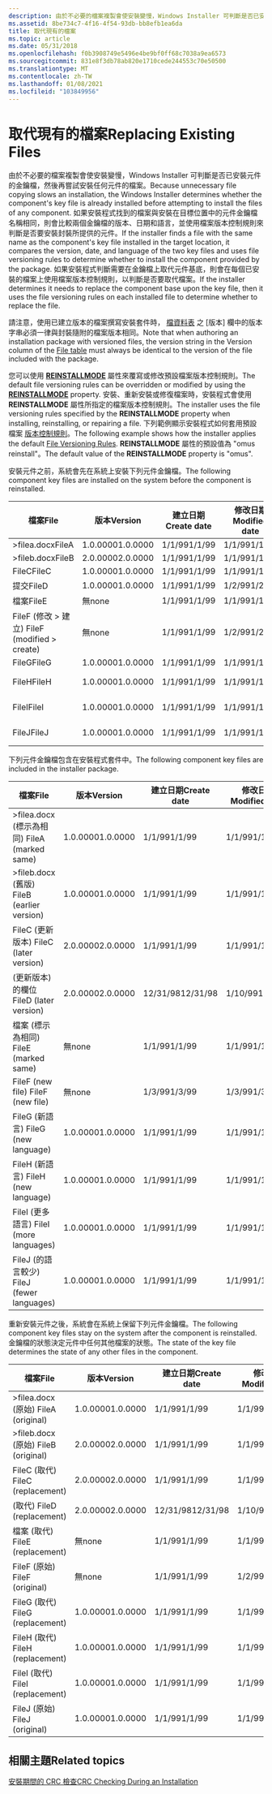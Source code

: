 ```yaml
---
description: 由於不必要的檔案複製會使安裝變慢，Windows Installer 可判斷是否已安裝元件的金鑰檔，然後再嘗試安裝任何元件的檔案。
ms.assetid: 8be734c7-4f16-4f54-93db-bb8efb1ea6da
title: 取代現有的檔案
ms.topic: article
ms.date: 05/31/2018
ms.openlocfilehash: f0b3908749e5496e4be9bf0ff68c7038a9ea6573
ms.sourcegitcommit: 831e8f3db78ab820e1710cede244553c70e50500
ms.translationtype: MT
ms.contentlocale: zh-TW
ms.lasthandoff: 01/08/2021
ms.locfileid: "103849956"
---
```

# <a name="replacing-existing-files"></a><span data-ttu-id="049d1-103">取代現有的檔案</span><span class="sxs-lookup"><span data-stu-id="049d1-103">Replacing Existing Files</span></span>

<span data-ttu-id="049d1-104">由於不必要的檔案複製會使安裝變慢，Windows Installer 可判斷是否已安裝元件的金鑰檔，然後再嘗試安裝任何元件的檔案。</span><span class="sxs-lookup"><span data-stu-id="049d1-104">Because unnecessary file copying slows an installation, the Windows Installer determines whether the component's key file is already installed before attempting to install the files of any component.</span></span> <span data-ttu-id="049d1-105">如果安裝程式找到的檔案與安裝在目標位置中的元件金鑰檔名稱相同，則會比較兩個金鑰檔的版本、日期和語言，並使用檔案版本控制規則來判斷是否要安裝封裝所提供的元件。</span><span class="sxs-lookup"><span data-stu-id="049d1-105">If the installer finds a file with the same name as the component's key file installed in the target location, it compares the version, date, and language of the two key files and uses file versioning rules to determine whether to install the component provided by the package.</span></span> <span data-ttu-id="049d1-106">如果安裝程式判斷需要在金鑰檔上取代元件基底，則會在每個已安裝的檔案上使用檔案版本控制規則，以判斷是否要取代檔案。</span><span class="sxs-lookup"><span data-stu-id="049d1-106">If the installer determines it needs to replace the component base upon the key file, then it uses the file versioning rules on each installed file to determine whether to replace the file.</span></span>

<span data-ttu-id="049d1-107">請注意，使用已建立版本的檔案撰寫安裝套件時， [檔資料表](file-table.md) 之 [版本] 欄中的版本字串必須一律與封裝隨附的檔案版本相同。</span><span class="sxs-lookup"><span data-stu-id="049d1-107">Note that when authoring an installation package with versioned files, the version string in the Version column of the [File table](file-table.md) must always be identical to the version of the file included with the package.</span></span>

<span data-ttu-id="049d1-108">您可以使用 [**REINSTALLMODE**](reinstallmode.md) 屬性來覆寫或修改預設檔案版本控制規則。</span><span class="sxs-lookup"><span data-stu-id="049d1-108">The default file versioning rules can be overridden or modified by using the [**REINSTALLMODE**](reinstallmode.md) property.</span></span> <span data-ttu-id="049d1-109">安裝、重新安裝或修復檔案時，安裝程式會使用 **REINSTALLMODE** 屬性所指定的檔案版本控制規則。</span><span class="sxs-lookup"><span data-stu-id="049d1-109">The installer uses the file versioning rules specified by the **REINSTALLMODE** property when installing, reinstalling, or repairing a file.</span></span> <span data-ttu-id="049d1-110">下列範例顯示安裝程式如何套用預設檔案 [版本控制規則](file-versioning-rules.md)。</span><span class="sxs-lookup"><span data-stu-id="049d1-110">The following example shows how the installer applies the default [File Versioning Rules](file-versioning-rules.md).</span></span> <span data-ttu-id="049d1-111">**REINSTALLMODE** 屬性的預設值為 "omus reinstall"。</span><span class="sxs-lookup"><span data-stu-id="049d1-111">The default value of the **REINSTALLMODE** property is "omus".</span></span>

<span data-ttu-id="049d1-112">安裝元件之前，系統會先在系統上安裝下列元件金鑰檔。</span><span class="sxs-lookup"><span data-stu-id="049d1-112">The following component key files are installed on the system before the component is reinstalled.</span></span>



| <span data-ttu-id="049d1-113">檔案</span><span class="sxs-lookup"><span data-stu-id="049d1-113">File</span></span>                                    | <span data-ttu-id="049d1-114">版本</span><span class="sxs-lookup"><span data-stu-id="049d1-114">Version</span></span>  | <span data-ttu-id="049d1-115">建立日期</span><span class="sxs-lookup"><span data-stu-id="049d1-115">Create date</span></span> | <span data-ttu-id="049d1-116">修改日期</span><span class="sxs-lookup"><span data-stu-id="049d1-116">Modified date</span></span> | <span data-ttu-id="049d1-117">語言</span><span class="sxs-lookup"><span data-stu-id="049d1-117">Language</span></span>    |
|-----------------------------------------|----------|-------------|---------------|-------------|
| <span data-ttu-id="049d1-118">>filea.docx</span><span class="sxs-lookup"><span data-stu-id="049d1-118">FileA</span></span>                                   | <span data-ttu-id="049d1-119">1.0.0000</span><span class="sxs-lookup"><span data-stu-id="049d1-119">1.0.0000</span></span> | <span data-ttu-id="049d1-120">1/1/99</span><span class="sxs-lookup"><span data-stu-id="049d1-120">1/1/99</span></span>      | <span data-ttu-id="049d1-121">1/1/99</span><span class="sxs-lookup"><span data-stu-id="049d1-121">1/1/99</span></span>        | <span data-ttu-id="049d1-122">ENG</span><span class="sxs-lookup"><span data-stu-id="049d1-122">ENG</span></span>         |
| <span data-ttu-id="049d1-123">>fileb.docx</span><span class="sxs-lookup"><span data-stu-id="049d1-123">FileB</span></span>                                   | <span data-ttu-id="049d1-124">2.0.0000</span><span class="sxs-lookup"><span data-stu-id="049d1-124">2.0.0000</span></span> | <span data-ttu-id="049d1-125">1/1/99</span><span class="sxs-lookup"><span data-stu-id="049d1-125">1/1/99</span></span>      | <span data-ttu-id="049d1-126">1/1/99</span><span class="sxs-lookup"><span data-stu-id="049d1-126">1/1/99</span></span>        | <span data-ttu-id="049d1-127">ENG</span><span class="sxs-lookup"><span data-stu-id="049d1-127">ENG</span></span>         |
| <span data-ttu-id="049d1-128">FileC</span><span class="sxs-lookup"><span data-stu-id="049d1-128">FileC</span></span>                                   | <span data-ttu-id="049d1-129">1.0.0000</span><span class="sxs-lookup"><span data-stu-id="049d1-129">1.0.0000</span></span> | <span data-ttu-id="049d1-130">1/1/99</span><span class="sxs-lookup"><span data-stu-id="049d1-130">1/1/99</span></span>      | <span data-ttu-id="049d1-131">1/1/99</span><span class="sxs-lookup"><span data-stu-id="049d1-131">1/1/99</span></span>        | <span data-ttu-id="049d1-132">ENG</span><span class="sxs-lookup"><span data-stu-id="049d1-132">ENG</span></span>         |
| <span data-ttu-id="049d1-133">提交</span><span class="sxs-lookup"><span data-stu-id="049d1-133">FileD</span></span>                                   | <span data-ttu-id="049d1-134">1.0.0000</span><span class="sxs-lookup"><span data-stu-id="049d1-134">1.0.0000</span></span> | <span data-ttu-id="049d1-135">1/1/99</span><span class="sxs-lookup"><span data-stu-id="049d1-135">1/1/99</span></span>      | <span data-ttu-id="049d1-136">1/2/99</span><span class="sxs-lookup"><span data-stu-id="049d1-136">1/2/99</span></span>        | <span data-ttu-id="049d1-137">ENG</span><span class="sxs-lookup"><span data-stu-id="049d1-137">ENG</span></span>         |
| <span data-ttu-id="049d1-138">檔案</span><span class="sxs-lookup"><span data-stu-id="049d1-138">FileE</span></span>                                   | <span data-ttu-id="049d1-139">無</span><span class="sxs-lookup"><span data-stu-id="049d1-139">none</span></span>     | <span data-ttu-id="049d1-140">1/1/99</span><span class="sxs-lookup"><span data-stu-id="049d1-140">1/1/99</span></span>      | <span data-ttu-id="049d1-141">1/1/99</span><span class="sxs-lookup"><span data-stu-id="049d1-141">1/1/99</span></span>        | <span data-ttu-id="049d1-142">無</span><span class="sxs-lookup"><span data-stu-id="049d1-142">none</span></span>        |
| <span data-ttu-id="049d1-143">FileF (修改 > 建立) </span><span class="sxs-lookup"><span data-stu-id="049d1-143">FileF (modified > create)</span></span><br/> | <span data-ttu-id="049d1-144">無</span><span class="sxs-lookup"><span data-stu-id="049d1-144">none</span></span>     | <span data-ttu-id="049d1-145">1/1/99</span><span class="sxs-lookup"><span data-stu-id="049d1-145">1/1/99</span></span>      | <span data-ttu-id="049d1-146">1/2/99</span><span class="sxs-lookup"><span data-stu-id="049d1-146">1/2/99</span></span>        | <span data-ttu-id="049d1-147">無</span><span class="sxs-lookup"><span data-stu-id="049d1-147">none</span></span>        |
| <span data-ttu-id="049d1-148">FileG</span><span class="sxs-lookup"><span data-stu-id="049d1-148">FileG</span></span>                                   | <span data-ttu-id="049d1-149">1.0.0000</span><span class="sxs-lookup"><span data-stu-id="049d1-149">1.0.0000</span></span> | <span data-ttu-id="049d1-150">1/1/99</span><span class="sxs-lookup"><span data-stu-id="049d1-150">1/1/99</span></span>      | <span data-ttu-id="049d1-151">1/1/99</span><span class="sxs-lookup"><span data-stu-id="049d1-151">1/1/99</span></span>        | <span data-ttu-id="049d1-152">ENG</span><span class="sxs-lookup"><span data-stu-id="049d1-152">ENG</span></span>         |
| <span data-ttu-id="049d1-153">FileH</span><span class="sxs-lookup"><span data-stu-id="049d1-153">FileH</span></span>                                   | <span data-ttu-id="049d1-154">1.0.0000</span><span class="sxs-lookup"><span data-stu-id="049d1-154">1.0.0000</span></span> | <span data-ttu-id="049d1-155">1/1/99</span><span class="sxs-lookup"><span data-stu-id="049d1-155">1/1/99</span></span>      | <span data-ttu-id="049d1-156">1/1/99</span><span class="sxs-lookup"><span data-stu-id="049d1-156">1/1/99</span></span>        | <span data-ttu-id="049d1-157">ENG、FRN、SPN</span><span class="sxs-lookup"><span data-stu-id="049d1-157">ENG,FRN,SPN</span></span> |
| <span data-ttu-id="049d1-158">FileI</span><span class="sxs-lookup"><span data-stu-id="049d1-158">FileI</span></span>                                   | <span data-ttu-id="049d1-159">1.0.0000</span><span class="sxs-lookup"><span data-stu-id="049d1-159">1.0.0000</span></span> | <span data-ttu-id="049d1-160">1/1/99</span><span class="sxs-lookup"><span data-stu-id="049d1-160">1/1/99</span></span>      | <span data-ttu-id="049d1-161">1/1/99</span><span class="sxs-lookup"><span data-stu-id="049d1-161">1/1/99</span></span>        | <span data-ttu-id="049d1-162">ENG、FRN</span><span class="sxs-lookup"><span data-stu-id="049d1-162">ENG,FRN</span></span>     |
| <span data-ttu-id="049d1-163">FileJ</span><span class="sxs-lookup"><span data-stu-id="049d1-163">FileJ</span></span>                                   | <span data-ttu-id="049d1-164">1.0.0000</span><span class="sxs-lookup"><span data-stu-id="049d1-164">1.0.0000</span></span> | <span data-ttu-id="049d1-165">1/1/99</span><span class="sxs-lookup"><span data-stu-id="049d1-165">1/1/99</span></span>      | <span data-ttu-id="049d1-166">1/1/99</span><span class="sxs-lookup"><span data-stu-id="049d1-166">1/1/99</span></span>        | <span data-ttu-id="049d1-167">ENG、GER、ITN</span><span class="sxs-lookup"><span data-stu-id="049d1-167">ENG,GER,ITN</span></span> |



 

<span data-ttu-id="049d1-168">下列元件金鑰檔包含在安裝程式套件中。</span><span class="sxs-lookup"><span data-stu-id="049d1-168">The following component key files are included in the installer package.</span></span>



| <span data-ttu-id="049d1-169">檔案</span><span class="sxs-lookup"><span data-stu-id="049d1-169">File</span></span>                               | <span data-ttu-id="049d1-170">版本</span><span class="sxs-lookup"><span data-stu-id="049d1-170">Version</span></span>  | <span data-ttu-id="049d1-171">建立日期</span><span class="sxs-lookup"><span data-stu-id="049d1-171">Create date</span></span> | <span data-ttu-id="049d1-172">修改日期</span><span class="sxs-lookup"><span data-stu-id="049d1-172">Modified date</span></span> | <span data-ttu-id="049d1-173">語言</span><span class="sxs-lookup"><span data-stu-id="049d1-173">Language</span></span>    |
|------------------------------------|----------|-------------|---------------|-------------|
| <span data-ttu-id="049d1-174">>filea.docx (標示為相同) </span><span class="sxs-lookup"><span data-stu-id="049d1-174">FileA (marked same)</span></span><br/>     | <span data-ttu-id="049d1-175">1.0.0000</span><span class="sxs-lookup"><span data-stu-id="049d1-175">1.0.0000</span></span> | <span data-ttu-id="049d1-176">1/1/99</span><span class="sxs-lookup"><span data-stu-id="049d1-176">1/1/99</span></span>      | <span data-ttu-id="049d1-177">1/1/99</span><span class="sxs-lookup"><span data-stu-id="049d1-177">1/1/99</span></span>        | <span data-ttu-id="049d1-178">ENG</span><span class="sxs-lookup"><span data-stu-id="049d1-178">ENG</span></span>         |
| <span data-ttu-id="049d1-179">>fileb.docx (舊版) </span><span class="sxs-lookup"><span data-stu-id="049d1-179">FileB (earlier version)</span></span><br/> | <span data-ttu-id="049d1-180">1.0.0000</span><span class="sxs-lookup"><span data-stu-id="049d1-180">1.0.0000</span></span> | <span data-ttu-id="049d1-181">1/1/99</span><span class="sxs-lookup"><span data-stu-id="049d1-181">1/1/99</span></span>      | <span data-ttu-id="049d1-182">1/1/99</span><span class="sxs-lookup"><span data-stu-id="049d1-182">1/1/99</span></span>        | <span data-ttu-id="049d1-183">ENG</span><span class="sxs-lookup"><span data-stu-id="049d1-183">ENG</span></span>         |
| <span data-ttu-id="049d1-184">FileC (更新版本) </span><span class="sxs-lookup"><span data-stu-id="049d1-184">FileC (later version)</span></span><br/>   | <span data-ttu-id="049d1-185">2.0.0000</span><span class="sxs-lookup"><span data-stu-id="049d1-185">2.0.0000</span></span> | <span data-ttu-id="049d1-186">1/1/99</span><span class="sxs-lookup"><span data-stu-id="049d1-186">1/1/99</span></span>      | <span data-ttu-id="049d1-187">1/1/99</span><span class="sxs-lookup"><span data-stu-id="049d1-187">1/1/99</span></span>        | <span data-ttu-id="049d1-188">ENG</span><span class="sxs-lookup"><span data-stu-id="049d1-188">ENG</span></span>         |
| <span data-ttu-id="049d1-189"> (更新版本) 的欄位</span><span class="sxs-lookup"><span data-stu-id="049d1-189">FileD (later version)</span></span><br/>   | <span data-ttu-id="049d1-190">2.0.0000</span><span class="sxs-lookup"><span data-stu-id="049d1-190">2.0.0000</span></span> | <span data-ttu-id="049d1-191">12/31/98</span><span class="sxs-lookup"><span data-stu-id="049d1-191">12/31/98</span></span>    | <span data-ttu-id="049d1-192">1/10/99</span><span class="sxs-lookup"><span data-stu-id="049d1-192">1/10/99</span></span>       | <span data-ttu-id="049d1-193">FRN</span><span class="sxs-lookup"><span data-stu-id="049d1-193">FRN</span></span>         |
| <span data-ttu-id="049d1-194">檔案 (標示為相同) </span><span class="sxs-lookup"><span data-stu-id="049d1-194">FileE (marked same)</span></span><br/>     | <span data-ttu-id="049d1-195">無</span><span class="sxs-lookup"><span data-stu-id="049d1-195">none</span></span>     | <span data-ttu-id="049d1-196">1/1/99</span><span class="sxs-lookup"><span data-stu-id="049d1-196">1/1/99</span></span>      | <span data-ttu-id="049d1-197">1/1/99</span><span class="sxs-lookup"><span data-stu-id="049d1-197">1/1/99</span></span>        | <span data-ttu-id="049d1-198">無</span><span class="sxs-lookup"><span data-stu-id="049d1-198">none</span></span>        |
| <span data-ttu-id="049d1-199">FileF (new file) </span><span class="sxs-lookup"><span data-stu-id="049d1-199">FileF (new file)</span></span><br/>        | <span data-ttu-id="049d1-200">無</span><span class="sxs-lookup"><span data-stu-id="049d1-200">none</span></span>     | <span data-ttu-id="049d1-201">1/3/99</span><span class="sxs-lookup"><span data-stu-id="049d1-201">1/3/99</span></span>      | <span data-ttu-id="049d1-202">1/3/99</span><span class="sxs-lookup"><span data-stu-id="049d1-202">1/3/99</span></span>        | <span data-ttu-id="049d1-203">無</span><span class="sxs-lookup"><span data-stu-id="049d1-203">none</span></span>        |
| <span data-ttu-id="049d1-204">FileG (新語言) </span><span class="sxs-lookup"><span data-stu-id="049d1-204">FileG (new language)</span></span><br/>    | <span data-ttu-id="049d1-205">1.0.0000</span><span class="sxs-lookup"><span data-stu-id="049d1-205">1.0.0000</span></span> | <span data-ttu-id="049d1-206">1/1/99</span><span class="sxs-lookup"><span data-stu-id="049d1-206">1/1/99</span></span>      | <span data-ttu-id="049d1-207">1/1/99</span><span class="sxs-lookup"><span data-stu-id="049d1-207">1/1/99</span></span>        | <span data-ttu-id="049d1-208">FRN</span><span class="sxs-lookup"><span data-stu-id="049d1-208">FRN</span></span>         |
| <span data-ttu-id="049d1-209">FileH (新語言) </span><span class="sxs-lookup"><span data-stu-id="049d1-209">FileH (new language)</span></span><br/>    | <span data-ttu-id="049d1-210">1.0.0000</span><span class="sxs-lookup"><span data-stu-id="049d1-210">1.0.0000</span></span> | <span data-ttu-id="049d1-211">1/1/99</span><span class="sxs-lookup"><span data-stu-id="049d1-211">1/1/99</span></span>      | <span data-ttu-id="049d1-212">1/1/99</span><span class="sxs-lookup"><span data-stu-id="049d1-212">1/1/99</span></span>        | <span data-ttu-id="049d1-213">ITN，ENG，GER</span><span class="sxs-lookup"><span data-stu-id="049d1-213">ITN,ENG,GER</span></span> |
| <span data-ttu-id="049d1-214">FileI (更多語言) </span><span class="sxs-lookup"><span data-stu-id="049d1-214">FileI (more languages)</span></span><br/>  | <span data-ttu-id="049d1-215">1.0.0000</span><span class="sxs-lookup"><span data-stu-id="049d1-215">1.0.0000</span></span> | <span data-ttu-id="049d1-216">1/1/99</span><span class="sxs-lookup"><span data-stu-id="049d1-216">1/1/99</span></span>      | <span data-ttu-id="049d1-217">1/1/99</span><span class="sxs-lookup"><span data-stu-id="049d1-217">1/1/99</span></span>        | <span data-ttu-id="049d1-218">ENG、FRN、SPN</span><span class="sxs-lookup"><span data-stu-id="049d1-218">ENG,FRN,SPN</span></span> |
| <span data-ttu-id="049d1-219">FileJ (的語言較少) </span><span class="sxs-lookup"><span data-stu-id="049d1-219">FileJ (fewer languages)</span></span><br/> | <span data-ttu-id="049d1-220">1.0.0000</span><span class="sxs-lookup"><span data-stu-id="049d1-220">1.0.0000</span></span> | <span data-ttu-id="049d1-221">1/1/99</span><span class="sxs-lookup"><span data-stu-id="049d1-221">1/1/99</span></span>      | <span data-ttu-id="049d1-222">1/1/99</span><span class="sxs-lookup"><span data-stu-id="049d1-222">1/1/99</span></span>        | <span data-ttu-id="049d1-223">德國</span><span class="sxs-lookup"><span data-stu-id="049d1-223">GER</span></span>         |



 

<span data-ttu-id="049d1-224">重新安裝元件之後，系統會在系統上保留下列元件金鑰檔。</span><span class="sxs-lookup"><span data-stu-id="049d1-224">The following component key files stay on the system after the component is reinstalled.</span></span> <span data-ttu-id="049d1-225">金鑰檔的狀態決定元件中任何其他檔案的狀態。</span><span class="sxs-lookup"><span data-stu-id="049d1-225">The state of the key file determines the state of any other files in the component.</span></span>



| <span data-ttu-id="049d1-226">檔案</span><span class="sxs-lookup"><span data-stu-id="049d1-226">File</span></span>                | <span data-ttu-id="049d1-227">版本</span><span class="sxs-lookup"><span data-stu-id="049d1-227">Version</span></span>  | <span data-ttu-id="049d1-228">建立日期</span><span class="sxs-lookup"><span data-stu-id="049d1-228">Create date</span></span> | <span data-ttu-id="049d1-229">修改日期</span><span class="sxs-lookup"><span data-stu-id="049d1-229">Modified date</span></span> | <span data-ttu-id="049d1-230">語言</span><span class="sxs-lookup"><span data-stu-id="049d1-230">Language</span></span>    |
|---------------------|----------|-------------|---------------|-------------|
| <span data-ttu-id="049d1-231">>filea.docx (原始) </span><span class="sxs-lookup"><span data-stu-id="049d1-231">FileA (original)</span></span>    | <span data-ttu-id="049d1-232">1.0.0000</span><span class="sxs-lookup"><span data-stu-id="049d1-232">1.0.0000</span></span> | <span data-ttu-id="049d1-233">1/1/99</span><span class="sxs-lookup"><span data-stu-id="049d1-233">1/1/99</span></span>      | <span data-ttu-id="049d1-234">1/1/99</span><span class="sxs-lookup"><span data-stu-id="049d1-234">1/1/99</span></span>        | <span data-ttu-id="049d1-235">ENG</span><span class="sxs-lookup"><span data-stu-id="049d1-235">ENG</span></span>         |
| <span data-ttu-id="049d1-236">>fileb.docx (原始) </span><span class="sxs-lookup"><span data-stu-id="049d1-236">FileB (original)</span></span>    | <span data-ttu-id="049d1-237">2.0.0000</span><span class="sxs-lookup"><span data-stu-id="049d1-237">2.0.0000</span></span> | <span data-ttu-id="049d1-238">1/1/99</span><span class="sxs-lookup"><span data-stu-id="049d1-238">1/1/99</span></span>      | <span data-ttu-id="049d1-239">1/1/99</span><span class="sxs-lookup"><span data-stu-id="049d1-239">1/1/99</span></span>        | <span data-ttu-id="049d1-240">ENG</span><span class="sxs-lookup"><span data-stu-id="049d1-240">ENG</span></span>         |
| <span data-ttu-id="049d1-241">FileC (取代) </span><span class="sxs-lookup"><span data-stu-id="049d1-241">FileC (replacement)</span></span> | <span data-ttu-id="049d1-242">2.0.0000</span><span class="sxs-lookup"><span data-stu-id="049d1-242">2.0.0000</span></span> | <span data-ttu-id="049d1-243">1/1/99</span><span class="sxs-lookup"><span data-stu-id="049d1-243">1/1/99</span></span>      | <span data-ttu-id="049d1-244">1/1/99</span><span class="sxs-lookup"><span data-stu-id="049d1-244">1/1/99</span></span>        | <span data-ttu-id="049d1-245">ENG</span><span class="sxs-lookup"><span data-stu-id="049d1-245">ENG</span></span>         |
| <span data-ttu-id="049d1-246"> (取代) </span><span class="sxs-lookup"><span data-stu-id="049d1-246">FileD (replacement)</span></span> | <span data-ttu-id="049d1-247">2.0.0000</span><span class="sxs-lookup"><span data-stu-id="049d1-247">2.0.0000</span></span> | <span data-ttu-id="049d1-248">12/31/98</span><span class="sxs-lookup"><span data-stu-id="049d1-248">12/31/98</span></span>    | <span data-ttu-id="049d1-249">1/10/99</span><span class="sxs-lookup"><span data-stu-id="049d1-249">1/10/99</span></span>       | <span data-ttu-id="049d1-250">FRN</span><span class="sxs-lookup"><span data-stu-id="049d1-250">FRN</span></span>         |
| <span data-ttu-id="049d1-251">檔案 (取代) </span><span class="sxs-lookup"><span data-stu-id="049d1-251">FileE (replacement)</span></span> | <span data-ttu-id="049d1-252">無</span><span class="sxs-lookup"><span data-stu-id="049d1-252">none</span></span>     | <span data-ttu-id="049d1-253">1/1/99</span><span class="sxs-lookup"><span data-stu-id="049d1-253">1/1/99</span></span>      | <span data-ttu-id="049d1-254">1/1/99</span><span class="sxs-lookup"><span data-stu-id="049d1-254">1/1/99</span></span>        | <span data-ttu-id="049d1-255">無</span><span class="sxs-lookup"><span data-stu-id="049d1-255">none</span></span>        |
| <span data-ttu-id="049d1-256">FileF (原始) </span><span class="sxs-lookup"><span data-stu-id="049d1-256">FileF (original)</span></span>    | <span data-ttu-id="049d1-257">無</span><span class="sxs-lookup"><span data-stu-id="049d1-257">none</span></span>     | <span data-ttu-id="049d1-258">1/1/99</span><span class="sxs-lookup"><span data-stu-id="049d1-258">1/1/99</span></span>      | <span data-ttu-id="049d1-259">1/2/99</span><span class="sxs-lookup"><span data-stu-id="049d1-259">1/2/99</span></span>        | <span data-ttu-id="049d1-260">無</span><span class="sxs-lookup"><span data-stu-id="049d1-260">none</span></span>        |
| <span data-ttu-id="049d1-261">FileG (取代) </span><span class="sxs-lookup"><span data-stu-id="049d1-261">FileG (replacement)</span></span> | <span data-ttu-id="049d1-262">1.0.0000</span><span class="sxs-lookup"><span data-stu-id="049d1-262">1.0.0000</span></span> | <span data-ttu-id="049d1-263">1/1/99</span><span class="sxs-lookup"><span data-stu-id="049d1-263">1/1/99</span></span>      | <span data-ttu-id="049d1-264">1/1/99</span><span class="sxs-lookup"><span data-stu-id="049d1-264">1/1/99</span></span>        | <span data-ttu-id="049d1-265">FRN</span><span class="sxs-lookup"><span data-stu-id="049d1-265">FRN</span></span>         |
| <span data-ttu-id="049d1-266">FileH (取代) </span><span class="sxs-lookup"><span data-stu-id="049d1-266">FileH (replacement)</span></span> | <span data-ttu-id="049d1-267">1.0.0000</span><span class="sxs-lookup"><span data-stu-id="049d1-267">1.0.0000</span></span> | <span data-ttu-id="049d1-268">1/1/99</span><span class="sxs-lookup"><span data-stu-id="049d1-268">1/1/99</span></span>      | <span data-ttu-id="049d1-269">1/1/99</span><span class="sxs-lookup"><span data-stu-id="049d1-269">1/1/99</span></span>        | <span data-ttu-id="049d1-270">ITN，ENG，GER</span><span class="sxs-lookup"><span data-stu-id="049d1-270">ITN,ENG,GER</span></span> |
| <span data-ttu-id="049d1-271">FileI (取代) </span><span class="sxs-lookup"><span data-stu-id="049d1-271">FileI (replacement)</span></span> | <span data-ttu-id="049d1-272">1.0.0000</span><span class="sxs-lookup"><span data-stu-id="049d1-272">1.0.0000</span></span> | <span data-ttu-id="049d1-273">1/1/99</span><span class="sxs-lookup"><span data-stu-id="049d1-273">1/1/99</span></span>      | <span data-ttu-id="049d1-274">1/1/99</span><span class="sxs-lookup"><span data-stu-id="049d1-274">1/1/99</span></span>        | <span data-ttu-id="049d1-275">ENG、FRN、SPN</span><span class="sxs-lookup"><span data-stu-id="049d1-275">ENG,FRN,SPN</span></span> |
| <span data-ttu-id="049d1-276">FileJ (原始) </span><span class="sxs-lookup"><span data-stu-id="049d1-276">FileJ (original)</span></span>    | <span data-ttu-id="049d1-277">1.0.0000</span><span class="sxs-lookup"><span data-stu-id="049d1-277">1.0.0000</span></span> | <span data-ttu-id="049d1-278">1/1/99</span><span class="sxs-lookup"><span data-stu-id="049d1-278">1/1/99</span></span>      | <span data-ttu-id="049d1-279">1/1/99</span><span class="sxs-lookup"><span data-stu-id="049d1-279">1/1/99</span></span>        | <span data-ttu-id="049d1-280">ENG、GER、ITN</span><span class="sxs-lookup"><span data-stu-id="049d1-280">ENG,GER,ITN</span></span> |



 

## <a name="related-topics"></a><span data-ttu-id="049d1-281">相關主題</span><span class="sxs-lookup"><span data-stu-id="049d1-281">Related topics</span></span>

<dl> <dt>

[<span data-ttu-id="049d1-282">安裝期間的 CRC 檢查</span><span class="sxs-lookup"><span data-stu-id="049d1-282">CRC Checking During an Installation</span></span>](crc-checking-during-an-installation.md)
</dt> </dl>

 

 




